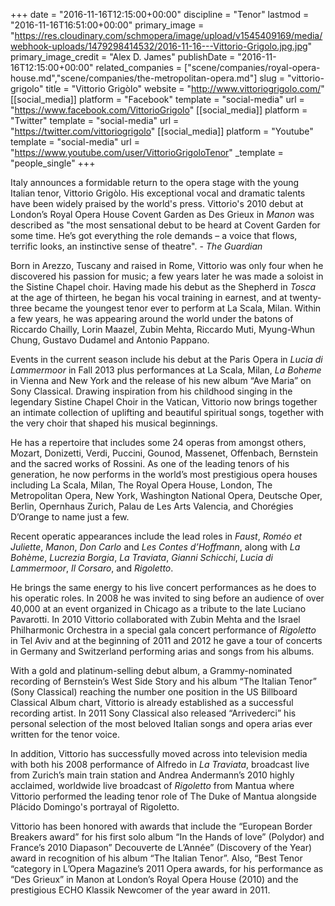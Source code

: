 +++
date = "2016-11-16T12:15:00+00:00"
discipline = "Tenor"
lastmod = "2016-11-16T16:51:00+00:00"
primary_image = "https://res.cloudinary.com/schmopera/image/upload/v1545409169/media/webhook-uploads/1479298414532/2016-11-16---Vittorio-Grigolo.jpg.jpg"
primary_image_credit = "Alex D. James"
publishDate = "2016-11-16T12:15:00+00:00"
related_companies = ["scene/companies/royal-opera-house.md","scene/companies/the-metropolitan-opera.md"]
slug = "vittorio-grigolo"
title = "Vittorio Grigòlo"
website = "http://www.vittoriogrigolo.com/"
[[social_media]]
platform = "Facebook"
template = "social-media"
url = "https://www.facebook.com/VittorioGrigolo"
[[social_media]]
platform = "Twitter"
template = "social-media"
url = "https://twitter.com/vittoriogrigolo"
[[social_media]]
platform = "Youtube"
template = "social-media"
url = "https://www.youtube.com/user/VittorioGrigoloTenor"
_template = "people_single"
+++

Italy announces a formidable return to the opera stage with the young Italian tenor, Vittorio Grigòlo. His exceptional vocal and dramatic talents have been widely praised by the world's press. Vittorio's 2010 debut at London’s Royal Opera House Covent Garden as Des Grieux in *Manon* was described as "the most sensational debut to be heard at Covent Garden for some time. He’s got everything the role demands – a voice that flows, terrific looks, an instinctive sense of theatre". - *The Guardian*

Born in Arezzo, Tuscany and raised in Rome, Vittorio was only four when he discovered his passion for music; a few years later he was made a soloist in the Sistine Chapel choir. Having made his debut as the Shepherd in *Tosca* at the age of thirteen, he began his vocal training in earnest, and at twenty-three became the youngest tenor ever to perform at La Scala, Milan. Within a few years, he was appearing around the world under the batons of Riccardo Chailly, Lorin Maazel, Zubin Mehta, Riccardo Muti, Myung-Whun Chung, Gustavo Dudamel and Antonio Pappano.

Events in the current season include his debut at the Paris Opera in *Lucia di Lammermoor* in Fall 2013 plus performances at La Scala, Milan, *La Boheme* in Vienna and New York and the release of his new album “Ave Maria” on Sony Classical. Drawing inspiration from his childhood singing in the legendary Sistine Chapel Choir in the Vatican, Vittorio now brings together an intimate collection of uplifting and beautiful spiritual songs, together with the very choir that shaped his musical beginnings.

He has a repertoire that includes some 24 operas from amongst others, Mozart, Donizetti, Verdi, Puccini, Gounod, Massenet, Offenbach, Bernstein and the sacred works of Rossini. As one of the leading tenors of his generation, he now performs in the world’s most prestigious opera houses including La Scala, Milan, The Royal Opera House, London, The Metropolitan Opera, New York, Washington National Opera, Deutsche Oper, Berlin, Opernhaus Zurich, Palau de Les Arts Valencia, and Chorégies D’Orange to name just a few.

Recent operatic appearances include the lead roles in *Faust*, *Roméo et Juliette*, *Manon*, *Don Carlo* and *Les Contes d’Hoffmann*, along with *La Bohème*, *Lucrezia Borgia*, *La Traviata*, *Gianni Schicchi*, *Lucia di Lammermoor*, *Il Corsaro*, and *Rigoletto*.

He brings the same energy to his live concert performances as he does to his operatic roles. In 2008 he was invited to sing before an audience of over 40,000 at an event organized in Chicago as a tribute to the late Luciano Pavarotti. In 2010 Vittorio collaborated with Zubin Mehta and the Israel Philharmonic Orchestra in a special gala concert performance of *Rigoletto* in Tel Aviv and at the beginning of 2011 and 2012 he gave a tour of concerts in Germany and Switzerland performing arias and songs from his albums.

With a gold and platinum-selling debut album, a Grammy-nominated recording of Bernstein’s West Side Story and his album “The Italian Tenor” (Sony Classical) reaching the number one position in the US Billboard Classical Album chart, Vittorio is already established as a successful recording artist. In 2011 Sony Classical also released “Arrivederci” his personal selection of the most beloved Italian songs and opera arias ever written for the tenor voice.

In addition, Vittorio has successfully moved across into television media with both his 2008 performance of Alfredo in *La Traviata*, broadcast live from Zurich’s main train station and Andrea Andermann’s 2010 highly acclaimed, worldwide live broadcast of *Rigoletto* from Mantua where Vittorio performed the leading tenor role of The Duke of Mantua alongside Plácido Domingo's portrayal of Rigoletto.

Vittorio has been honored with awards that include the “European Border Breakers award” for his first solo album “In the Hands of love” (Polydor) and France’s 2010 Diapason” Decouverte de L’Année” (Discovery of the Year) award in recognition of his album “The Italian Tenor”. Also, “Best Tenor “category in L’Opera Magazine’s 2011 Opera awards, for his performance as “Des Grieux” in Manon at London’s Royal Opera House (2010) and the prestigious ECHO Klassik Newcomer of the year award in 2011.
